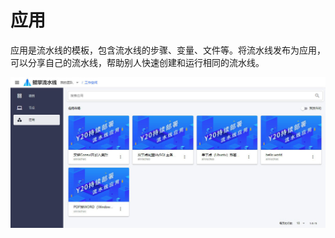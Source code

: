 # 应用

应用是流水线的模板，包含流水线的步骤、变量、文件等。将流水线发布为应用，可以分享自己的流水线，帮助别人快速创建和运行相同的流水线。

![应用列表](../img/template-list.jpg)